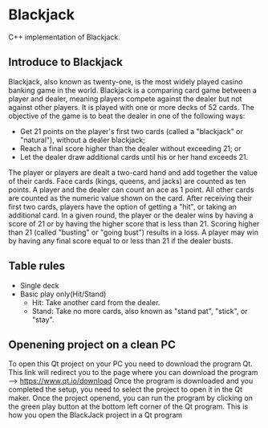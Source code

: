 # Blackjack
C++ implementation of Blackjack.
## Introduce to Blackjack
Blackjack, also known as twenty-one, is the most widely played casino banking game in the world. Blackjack is a comparing card game between a player and dealer, meaning players compete against the dealer but not against other players. It is played with one or more decks of 52 cards. The objective of the game is to beat the dealer in one of the following ways:

* Get 21 points on the player's first two cards (called a "blackjack" or "natural"), without a dealer blackjack;<br>
* Reach a final score higher than the dealer without exceeding 21; or<br>
* Let the dealer draw additional cards until his or her hand exceeds 21.<br>

The player or players are dealt a two-card hand and add together the value of their cards. Face cards (kings, queens, and jacks) are counted as ten points. A player and the dealer can count an ace as 1 point. All other cards are counted as the numeric value shown on the card. After receiving their first two cards, players have the option of getting a "hit", or taking an additional card. In a given round, the player or the dealer wins by having a score of 21 or by having the higher score that is less than 21. Scoring higher than 21 (called "busting" or "going bust") results in a loss. A player may win by having any final score equal to or less than 21 if the dealer busts.

## Table rules
* Single deck
* Basic play only(Hit/Stand)
  * Hit: Take another card from the dealer.
  * Stand: Take no more cards, also known as "stand pat", "stick", or "stay".
  
## Openening project on a clean PC
To open this Qt project on your PC you need to download the program Qt. This link will redirect you to the page where you can download the program --> https://www.qt.io/download
Once the program is downloaded and you completed the setup, you need to select the project to open it in the Qt maker. Once the project openend, you can run the program by clicking on the green play button at the bottom left corner of the Qt program. This is how you open the BlackJack project in a Qt program
